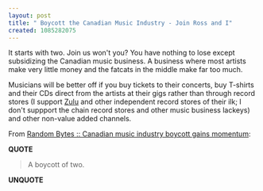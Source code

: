 ```yaml
---
layout: post
title: " Boycott the Canadian Music Industry - Join Ross and I"
created: 1085282075
---
```

It starts with two.  Join us won't you? You have nothing to lose except subsidizing the Canadian music business.  A business where most artists make very little money and the fatcats in the middle make far too much.

Musicians will be better off if you buy tickets to their concerts, buy T-shirts and their CDs direct from the artists at their gigs rather than through record stores (I support <a href="http://www.zulurecords.com/i">Zulu</a> and other independent record stores of their ilk; I don't suppport the chain record stores and other music business lackeys) and other non-value added channels.

From <a href="http://www.byte.org/blog/_archives/2004/5/22/74627.html">Random Bytes ::  Canadian music industry boycott gains momentum</a>:
<p><strong>QUOTE</strong></p><blockquote>A boycott of two.</blockquote><p><strong>UNQUOTE</strong></p>

